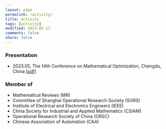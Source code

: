 ```yaml
---
layout: page
permalink: /activity/
title: Activity
tags: [activity]
modified: 2023-05-17 
comments: false
share: false
---
```



### Presentation

* 2023.05, The 14th Conference on Mathematical Optimization, Chengdu, China <a href="../group/2023-MOS.pdf" class="textlink" target="_blank">[pdf]</a>


### Member of

* Mathematical Reviews (MR)
* Committee of Shanghai Operational Research Society (SORS)
* Institute of Electrical and Electronics Engineers (IEEE)
* China Society for Industrial and Applied Mathematics (CSIAM)
* Operational Research Society of China (ORSC)
* Chinese Association of Automation (CAA) 